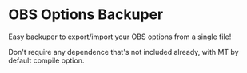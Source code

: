 # OBS Options Backuper

Easy backuper to export/import your OBS options from a single file!

Don't require any dependence that's not included already, with MT by default compile option.
